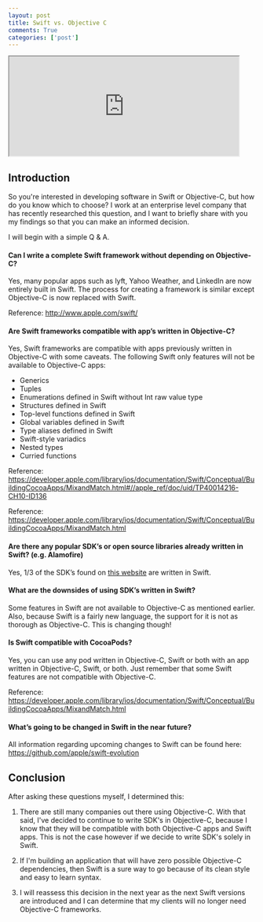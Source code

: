 ```yaml
---
layout: post
title: Swift vs. Objective C
comments: True
categories: ['post']
---
```


<iframe src="https://drive.google.com/file/d/0B3O6dpa-XnSYUjJyQ2lCd2tHSnM/preview" width="468" height="202"></iframe>

## Introduction
So you're interested in developing software in Swift or Objective-C, but how do you know which to choose? I work at an enterprise level company that has recently researched this question, and I want to briefly share with you my findings so that you can make an informed decision.

I will begin with a simple Q & A.

#### Can I write a complete Swift framework without depending on Objective-C?  
Yes, many popular apps such as lyft, Yahoo Weather, and LinkedIn are now entirely built in Swift. The process for creating a framework is similar except Objective-C is now replaced with Swift.

Reference: <http://www.apple.com/swift/>

#### Are Swift frameworks compatible with app’s written in Objective-C?
Yes, Swift frameworks are compatible with apps previously written in Objective-C with some caveats. The following Swift only features will not be available to Objective-C apps:

 * Generics
 * Tuples
 * Enumerations defined in Swift without Int raw value type
 * Structures defined in Swift
 * Top-level functions defined in Swift
 * Global variables defined in Swift
 * Type aliases defined in Swift
 * Swift-style variadics
 * Nested types
 * Curried functions

Reference: <https://developer.apple.com/library/ios/documentation/Swift/Conceptual/BuildingCocoaApps/MixandMatch.html#//apple_ref/doc/uid/TP40014216-CH10-ID136>

Reference: <https://developer.apple.com/library/ios/documentation/Swift/Conceptual/BuildingCocoaApps/MixandMatch.html>


#### Are there any popular SDK’s or open source libraries already written in Swift? (e.g. Alamofire)
Yes, 1/3 of the SDK’s found on [this website](https://medium.com/app-coder-io/27-ios-open-source-libraries-to-skyrocket-your-development-301b67d3124c#.2ypapea5x) are written in Swift.

#### What are the downsides of using SDK’s written in Swift?
Some features in Swift are not available to Objective-C as mentioned earlier. Also, because Swift is a fairly new language, the support for it is not as thorough as Objective-C. This is changing though!

#### Is Swift compatible with CocoaPods?
Yes, you can use any pod written in Objective-C, Swift or both with an app written in Objective-C, Swift, or both. Just remember that some Swift features are not compatible with Objective-C.

Reference: <https://developer.apple.com/library/ios/documentation/Swift/Conceptual/BuildingCocoaApps/MixandMatch.html>

#### What’s going to be changed in Swift in the near future?
All information regarding upcoming changes to Swift can be found here: <https://github.com/apple/swift-evolution>

## Conclusion
After asking these questions myself, I determined this:

  1. There are still many companies out there using Objective-C. With that said, I've decided to continue to write SDK's in Objective-C, because I know that they will be compatible with both Objective-C apps and Swift apps. This is not the case however if we decide to write SDK's solely in Swift.

  2. If I'm building an application that will have zero possible Objective-C dependencies, then Swift is a sure way to go because of its clean style and easy to learn syntax.

  3. I will reassess this decision in the next year as the next Swift versions are introduced and I can determine that my clients will no longer need Objective-C frameworks.
